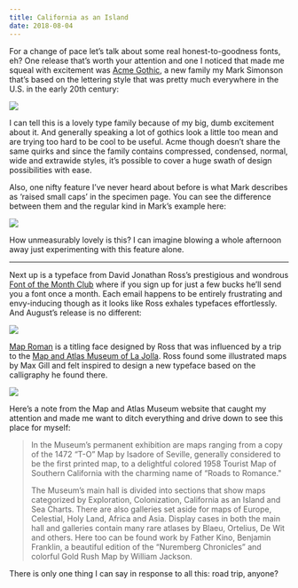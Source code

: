 ```yaml
---
title: California as an Island
date: 2018-08-04
---
```


For a change of pace let’s talk about some real honest-to-goodness fonts, eh? One release that’s worth your attention and one I noticed that made me squeal with excitement was [Acme Gothic](https://www.marksimonson.com/fonts/view/acme-gothic), a new family my Mark Simonson that’s based on the lettering style that was pretty much everywhere in the U.S. in the early 20th century:

![](https://buttondown.s3.us-west-2.amazonaws.com/images/741b23a7-bb9d-4a6d-ae5f-dc5b2ce4f3d8.gif)

I can tell this is a lovely type family because of my big, dumb excitement about it. And generally speaking a lot of gothics look a little too mean and are trying too hard to be cool to be useful. Acme though doesn’t share the same quirks and since the family contains compressed, condensed, normal, wide and extrawide styles, it’s possible to cover a huge swath of design possibilities with ease.

Also, one nifty feature I’ve never heard about before is what Mark describes as ‘raised small caps’ in the specimen page. You can see the difference between them and the regular kind in Mark’s example here:

![](https://buttondown.s3.us-west-2.amazonaws.com/images/8fdfc124-de56-44aa-8b13-41415773e17c.png)

How unmeasurably lovely is this? I can imagine blowing a whole afternoon away just experimenting with this feature alone.

---

Next up is a typeface from David Jonathan Ross’s prestigious and wondrous [Font of the Month Club](https://fontofthemonth.club/) where if you sign up for just a few bucks he’ll send you a font once a month. Each email happens to be entirely frustrating and envy-inducing though as it looks like Ross exhales typefaces effortlessly. And August’s release is no different:

![](https://buttondown.s3.us-west-2.amazonaws.com/images/8b2997d1-e408-4218-bcd6-37221978c8e2.png)

[Map Roman](https://djr.com/map-roman/map-roman-djr-specimen.pdf) is a titling face designed by Ross that was influenced by a trip to the [Map and Atlas Museum of La Jolla](http://www.lajollamapmuseum.org/). Ross found some illustrated maps by Max Gill and felt inspired to design a new typeface based on the calligraphy he found there.

![](https://buttondown.s3.us-west-2.amazonaws.com/images/1aaa6dda-7041-4893-83b0-059e54d3d652.png)

Here’s a note from the Map and Atlas Museum website that caught my attention and made me want to ditch everything and drive down to see this place for myself:

> In the Museum’s permanent exhibition are maps ranging from a copy of the 1472 “T-O” Map by Isadore of Seville, generally considered to be the first printed map, to a delightful colored 1958 Tourist Map of Southern California with the charming name of “Roads to Romance."
>
> The Museum’s main hall is divided into sections that show maps categorized by Exploration, Colonization, California as an Island and Sea Charts. There are also galleries set aside for maps of Europe, Celestial, Holy Land, Africa and Asia. Display cases in both the main hall and galleries contain many rare atlases by Blaeu, Ortelius, De Wit and others. Here too can be found work by Father Kino, Benjamin Franklin, a beautiful edition of the “Nuremberg Chronicles” and colorful Gold Rush Map by William Jackson.

There is only one thing I can say in response to all this: road trip, anyone?
